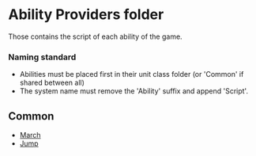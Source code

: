 # Ability Providers folder
Those contains the script of each ability of the game.

### Naming standard
- Abilities must be placed first in their unit class folder (or 'Common' if shared between all)
- The system name must remove the 'Ability' suffix and append 'Script'.

## Common
- [March](Common/DefaultMarchScript.cs)
- [Jump](Common/DefaultJumpScript.cs)